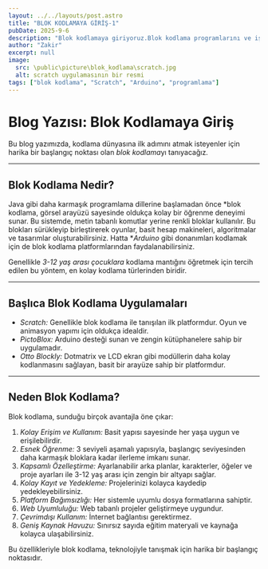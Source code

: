 ```yaml
---
layout: ../../layouts/post.astro
title: "BLOK KODLAMAYA GİRİŞ-1"
pubDate: 2025-9-6
description: "Blok kodlamaya giriyoruz.Blok kodlama programlarını ve işlevlerini inceliyoruz,ve neden blok kodlamanın tercih edildiğine göz atıyoruz..."
author: "Zakir"
excerpt: null
image:
  src: \public\picture\blok_kodlama\scratch.jpg
  alt: scratch uygulamasının bir resmi
tags: ["blok kodlama", "Scratch", "Arduino", "programlama"]
---
```


# Blog Yazısı: Blok Kodlamaya Giriş

Bu blog yazımızda, kodlama dünyasına ilk adımını atmak isteyenler için harika bir başlangıç noktası olan *blok kodlama*yı tanıyacağız.

---

## Blok Kodlama Nedir?

Java gibi daha karmaşık programlama dillerine başlamadan önce *blok kodlama, görsel arayüzü sayesinde oldukça kolay bir öğrenme deneyimi sunar. Bu sistemde, metin tabanlı komutlar yerine renkli bloklar kullanılır. Bu blokları sürükleyip birleştirerek oyunlar, basit hesap makineleri, algoritmalar ve tasarımlar oluşturabilirsiniz. Hatta **Arduino* gibi donanımları kodlamak için de blok kodlama platformlarından faydalanabilirsiniz.

Genellikle *3-12 yaş arası çocuklara* kodlama mantığını öğretmek için tercih edilen bu yöntem, en kolay kodlama türlerinden biridir.

---

## Başlıca Blok Kodlama Uygulamaları

- *Scratch:* Genellikle blok kodlama ile tanışılan ilk platformdur. Oyun ve animasyon yapımı için oldukça idealdir.
- *PictoBlox:* Arduino desteği sunan ve zengin kütüphanelere sahip bir uygulamadır.
- *Otto Blockly:* Dotmatrix ve LCD ekran gibi modüllerin daha kolay kodlanmasını sağlayan, basit bir arayüze sahip bir platformdur.

---

## Neden Blok Kodlama?

Blok kodlama, sunduğu birçok avantajla öne çıkar:

1. *Kolay Erişim ve Kullanım:* Basit yapısı sayesinde her yaşa uygun ve erişilebilirdir.
2. *Esnek Öğrenme:* 3 seviyeli aşamalı yapısıyla, başlangıç seviyesinden daha karmaşık bloklara kadar ilerleme imkanı sunar.
3. *Kapsamlı Özelleştirme:* Ayarlanabilir arka planlar, karakterler, öğeler ve proje ayarları ile 3-12 yaş arası için zengin bir altyapı sağlar.
4. *Kolay Kayıt ve Yedekleme:* Projelerinizi kolayca kaydedip yedekleyebilirsiniz.
5. *Platform Bağımsızlığı:* Her sistemle uyumlu dosya formatlarına sahiptir.
6. *Web Uyumluluğu:* Web tabanlı projeler geliştirmeye uygundur.
7. *Çevrimdışı Kullanım:* İnternet bağlantısı gerektirmez.
8. *Geniş Kaynak Havuzu:* Sınırsız sayıda eğitim materyali ve kaynağa kolayca ulaşabilirsiniz.

Bu özellikleriyle blok kodlama, teknolojiyle tanışmak için harika bir başlangıç noktasıdır.